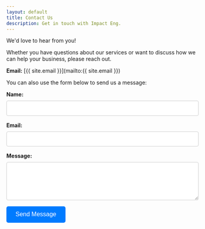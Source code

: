 ```yaml
---
layout: default
title: Contact Us
description: Get in touch with Impact Eng.
---
```


We'd love to hear from you!

Whether you have questions about our services or want to discuss how we can help your business, please reach out.

**Email:** [{{ site.email }}](mailto:{{ site.email }})


You can also use the form below to send us a message:

<form action="https://formspree.io/f/xovdjgpr" method="POST">
  <div class="form-group">
    <label for="name">Name:</label>
    <input type="text" id="name" name="name" required>
  </div>
  <div class="form-group">
    <label for="email">Email:</label>
    <input type="email" id="email" name="email" required>
  </div>
  <div class="form-group">
    <label for="message">Message:</label>
    <textarea id="message" name="message" rows="5" required></textarea>
  </div>
  <button type="submit" class="button">Send Message</button>
</form>

<style>
.form-group {
  margin-bottom: 1rem;
}

label {
  display: block;
  margin-bottom: 0.5rem;
  font-weight: bold;
}

input[type="text"],
input[type="email"],
textarea {
  width: 100%;
  padding: 0.7rem;
  border: 1px solid #ccc;
  border-radius: 4px;
  box-sizing: border-box;
}

button[type="submit"] {
  padding: 0.8rem 1.5rem;
  background-color: #007bff;
  color: white;
  border: none;
  border-radius: 5px;
  cursor: pointer;
  font-size: 1rem;
  transition: background-color 0.3s ease;
}

button[type="submit"]:hover {
  background-color: #0056b3;
}
</style>
